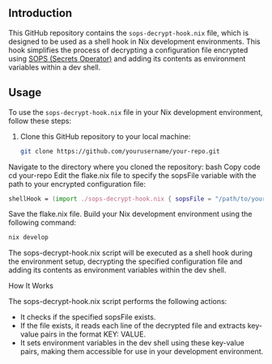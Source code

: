 ## Introduction

This GitHub repository contains the `sops-decrypt-hook.nix` file, which is designed to be used as a shell hook in Nix development environments. This hook simplifies the process of decrypting a configuration file encrypted using [SOPS (Secrets Operator)](https://github.com/mozilla/sops) and adding its contents as environment variables within a dev shell.

## Usage

To use the `sops-decrypt-hook.nix` file in your Nix development environment, follow these steps:

1. Clone this GitHub repository to your local machine:

   ```bash
   git clone https://github.com/yourusername/your-repo.git
   ```
Navigate to the directory where you cloned the repository:
bash
Copy code
cd your-repo
Edit the flake.nix file to specify the sopsFile variable with the path to your encrypted configuration file:
```nix
shellHook = (import ./sops-decrypt-hook.nix { sopsFile = "/path/to/your/config.sops.yaml"; }).shellHook;
```
Save the flake.nix file.
Build your Nix development environment using the following command:
```bash
nix develop
```
The sops-decrypt-hook.nix script will be executed as a shell hook during the environment setup, decrypting the specified configuration file and adding its contents as environment variables within the dev shell.

How It Works

The sops-decrypt-hook.nix script performs the following actions:

- It checks if the specified sopsFile exists.
- If the file exists, it reads each line of the decrypted file and extracts key-value pairs in the format KEY: VALUE.
- It sets environment variables in the dev shell using these key-value pairs, making them accessible for use in your development environment.
